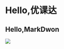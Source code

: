 # Hello,优课达
## Hello,MarkDwon
![](https://qgt-style.oss-cn-hangzhou.aliyuncs.com/newcoursep4/g1/g1-2-2/tenor.gif) 
